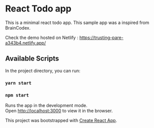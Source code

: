 # React Todo app
This is a minimal react todo app. This sample app was a inspired from BrainCodex.

Check the demo hosted on Netlify :
https://trusting-pare-a343b4.netlify.app/

## Available Scripts

In the project directory, you can run:

### `yarn start`
### `npm start `

Runs the app in the development mode.\
Open [http://localhost:3000](http://localhost:3000) to view it in the browser.



This project was bootstrapped with [Create React App](https://github.com/facebook/create-react-app).
